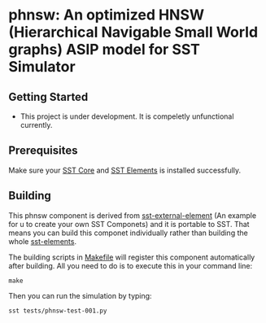 # phnsw: An optimized HNSW (Hierarchical Navigable Small World graphs) ASIP model for SST Simulator
## Getting Started
- This project is under development. It is compeletly unfunctional currently.

## Prerequisites
Make sure your [SST Core](https://github.com/sstsimulator/sst-core) and [SST Elements](https://github.com/sstsimulator/sst-elements) is installed successfully.

## Building
This phnsw component is derived from [sst-external-element](https://github.com/sstsimulator/sst-external-element) (An example for u to create your own SST Componets) and it is portable to SST.
That means you can build this componet individually rather than building the whole [sst-elements](https://github.com/sstsimulator/sst-elements).

The building scripts in [Makefile](./src/Makefile) will register this component automatically after building. All you need to do is to execute this in your command line:
```
make
```
Then you can run the simulation by typing:
```
sst tests/phnsw-test-001.py
```
